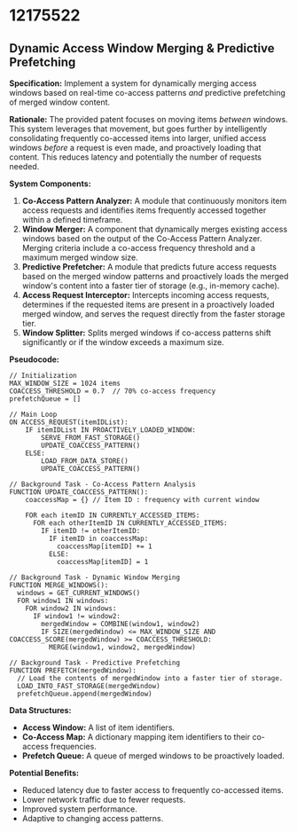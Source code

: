 # 12175522

## Dynamic Access Window Merging & Predictive Prefetching

**Specification:** Implement a system for dynamically merging access windows based on real-time co-access patterns *and* predictive prefetching of merged window content.

**Rationale:** The provided patent focuses on moving items *between* windows. This system leverages that movement, but goes further by intelligently consolidating frequently co-accessed items into larger, unified access windows *before* a request is even made, and proactively loading that content. This reduces latency and potentially the number of requests needed.

**System Components:**

1.  **Co-Access Pattern Analyzer:** A module that continuously monitors item access requests and identifies items frequently accessed together within a defined timeframe.
2.  **Window Merger:** A component that dynamically merges existing access windows based on the output of the Co-Access Pattern Analyzer. Merging criteria include a co-access frequency threshold and a maximum merged window size.
3.  **Predictive Prefetcher:** A module that predicts future access requests based on the merged window patterns and proactively loads the merged window's content into a faster tier of storage (e.g., in-memory cache).
4.  **Access Request Interceptor:** Intercepts incoming access requests, determines if the requested items are present in a proactively loaded merged window, and serves the request directly from the faster storage tier.
5.  **Window Splitter:** Splits merged windows if co-access patterns shift significantly or if the window exceeds a maximum size.

**Pseudocode:**

```
// Initialization
MAX_WINDOW_SIZE = 1024 items
COACCESS_THRESHOLD = 0.7  // 70% co-access frequency
prefetchQueue = []

// Main Loop
ON ACCESS_REQUEST(itemIDList):
    IF itemIDList IN PROACTIVELY_LOADED_WINDOW:
        SERVE_FROM_FAST_STORAGE()
        UPDATE_COACCESS_PATTERN()
    ELSE:
        LOAD_FROM_DATA_STORE()
        UPDATE_COACCESS_PATTERN()

// Background Task - Co-Access Pattern Analysis
FUNCTION UPDATE_COACCESS_PATTERN():
    coaccessMap = {} // Item ID : frequency with current window

    FOR each itemID IN CURRENTLY_ACCESSED_ITEMS:
      FOR each otherItemID IN CURRENTLY_ACCESSED_ITEMS:
        IF itemID != otherItemID:
          IF itemID in coaccessMap:
            coaccessMap[itemID] += 1
          ELSE:
            coaccessMap[itemID] = 1

// Background Task - Dynamic Window Merging
FUNCTION MERGE_WINDOWS():
  windows = GET_CURRENT_WINDOWS()
  FOR window1 IN windows:
    FOR window2 IN windows:
      IF window1 != window2:
        mergedWindow = COMBINE(window1, window2)
        IF SIZE(mergedWindow) <= MAX_WINDOW_SIZE AND COACCESS_SCORE(mergedWindow) >= COACCESS_THRESHOLD:
          MERGE(window1, window2, mergedWindow)

// Background Task - Predictive Prefetching
FUNCTION PREFETCH(mergedWindow):
  // Load the contents of mergedWindow into a faster tier of storage.
  LOAD_INTO_FAST_STORAGE(mergedWindow)
  prefetchQueue.append(mergedWindow)

```

**Data Structures:**

*   **Access Window:** A list of item identifiers.
*   **Co-Access Map:** A dictionary mapping item identifiers to their co-access frequencies.
*   **Prefetch Queue:** A queue of merged windows to be proactively loaded.

**Potential Benefits:**

*   Reduced latency due to faster access to frequently co-accessed items.
*   Lower network traffic due to fewer requests.
*   Improved system performance.
*   Adaptive to changing access patterns.